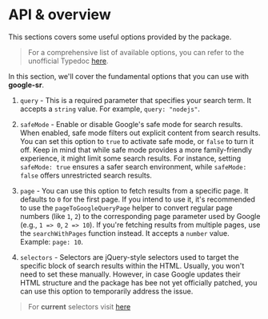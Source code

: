 # API & overview

This sections covers some useful options provided by the package.

> For a comprehensive list of available options, you can refer to the unofficial Typedoc [here](https://paka.dev/npm/google-sr/api).

In this section, we'll cover the fundamental options that you can use with **google-sr**.

1) `query` - This is a required parameter that specifies your search term. It accepts a `string` value. For example, `query: "nodejs"`.

2) `safeMode` - Enable or disable Google's safe mode for search results. When enabled, safe mode filters out explicit content from search results. You can set this option to `true` to activate safe mode, or `false` to turn it off. Keep in mind that while safe mode provides a more family-friendly experience, it might limit some search results. For instance, setting `safeMode: true` ensures a safer search environment, while `safeMode: false` offers unrestricted search results.

3) `page` - You can use this option to fetch results from a specific page. It defaults to `0` for the first page. If you intend to use it, it's recommended to use the `pageToGoogleQueryPage` helper to convert regular page numbers (like `1`, `2`) to the corresponding page parameter used by Google (e.g., `1 => 0`, `2 => 10`). If you're fetching results from multiple pages, use the `searchWithPages` function instead. It accepts a `number` value. Example: `page: 10`.

4) `selectors` - Selectors are jQuery-style selectors used to target the specific block of search results within the HTML. Usually, you won't need to set these manually. However, in case Google updates their HTML structure and the package has bee not yet officially patched, you can use this option to temporarily address the issue.


> For **current** selectors visit [here](./selectors.md)